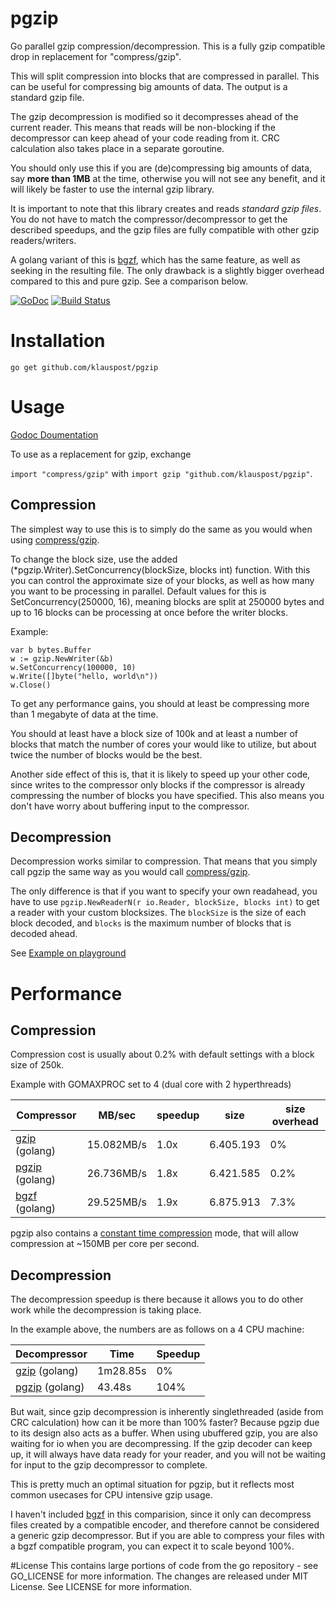 pgzip
=====

Go parallel gzip compression/decompression. This is a fully gzip compatible drop in replacement for "compress/gzip".

This will split compression into blocks that are compressed in parallel. This can be useful for compressing big amounts of data. The output is a standard gzip file.

The gzip decompression is modified so it decompresses ahead of the current reader. This means that reads will be non-blocking if the decompressor can keep ahead of your code reading from it. CRC calculation also takes place in a separate goroutine.

You should only use this if you are (de)compressing big amounts of data, say **more than 1MB** at the time, otherwise you will not see any benefit, and it will likely be faster to use the internal gzip library.

It is important to note that this library creates and reads *standard gzip files*. You do not have to match the compressor/decompressor to get the described speedups, and the gzip files are fully compatible with other gzip readers/writers.

A golang variant of this is [bgzf](http://godoc.org/code.google.com/p/biogo.hts/bgzf), which has the same feature, as well as seeking in the resulting file. The only drawback is a slightly bigger overhead compared to this and pure gzip. See a comparison below.

[![GoDoc][1]][2] [![Build Status][3]][4]

[1]: https://godoc.org/github.com/klauspost/pgzip?status.svg
[2]: https://godoc.org/github.com/klauspost/pgzip
[3]: https://travis-ci.org/klauspost/pgzip.svg
[4]: https://travis-ci.org/klauspost/pgzip

Installation
====
```go get github.com/klauspost/pgzip```

Usage
====
[Godoc Doumentation](https://godoc.org/github.com/klauspost/pgzip)

To use as a replacement for gzip, exchange 

```import "compress/gzip"``` 
with 
```import gzip "github.com/klauspost/pgzip"```.

## Compression
The simplest way to use this is to simply do the same as you would when using [compress/gzip](http://golang.org/pkg/compress/gzip). 

To change the block size, use the added (*pgzip.Writer).SetConcurrency(blockSize, blocks int) function. With this you can control the approximate size of your blocks, as well as how many you want to be processing in parallel. Default values for this is SetConcurrency(250000, 16), meaning blocks are split at 250000 bytes and up to 16 blocks can be processing at once before the writer blocks.


Example:
```
var b bytes.Buffer
w := gzip.NewWriter(&b)
w.SetConcurrency(100000, 10)
w.Write([]byte("hello, world\n"))
w.Close()
```

To get any performance gains, you should at least be compressing more than 1 megabyte of data at the time.

You should at least have a block size of 100k and at least a number of blocks that match the number of cores your would like to utilize, but about twice the number of blocks would be the best.

Another side effect of this is, that it is likely to speed up your other code, since writes to the compressor only blocks if the compressor is already compressing the number of blocks you have specified. This also means you don't have worry about buffering input to the compressor.

## Decompression

Decompression works similar to compression. That means that you simply call pgzip the same way as you would call [compress/gzip](http://golang.org/pkg/compress/gzip). 

The only difference is that if you want to specify your own readahead, you have to use `pgzip.NewReaderN(r io.Reader, blockSize, blocks int)` to get a reader with your custom blocksizes. The `blockSize` is the size of each block decoded, and `blocks` is the maximum number of blocks that is decoded ahead.

See [Example on playground](http://play.golang.org/p/uHv1B5NbDh)

Performance
====
## Compression
Compression cost is usually about 0.2% with default settings with a block size of 250k.

Example with GOMAXPROC set to 4 (dual core with 2 hyperthreads)

Compressor  | MB/sec   | speedup | size | size overhead
------------|----------|---------|------|---------
[gzip](http://golang.org/pkg/compress/gzip) (golang) | 15.082MB/s | 1.0x | 6.405.193 | 0%
[pgzip](https://github.com/klauspost/pgzip) (golang) | 26.736MB/s|1.8x | 6.421.585 | 0.2%
[bgzf](http://godoc.org/code.google.com/p/biogo.hts/bgzf) (golang) | 29.525MB/s | 1.9x | 6.875.913 | 7.3%

pgzip also contains a [constant time compression](https://github.com/klauspost/compress#constant-time-compression) mode, that will allow compression at ~150MB per core per second. 

## Decompression

The decompression speedup is there because it allows you to do other work while the decompression is taking place.

In the example above, the numbers are as follows on a 4 CPU machine:

Decompressor | Time | Speedup
-------------|------|--------
[gzip](http://golang.org/pkg/compress/gzip) (golang) | 1m28.85s | 0%
[pgzip](https://github.com/klauspost/pgzip) (golang) | 43.48s | 104%

But wait, since gzip decompression is inherently singlethreaded (aside from CRC calculation) how can it be more than 100% faster?  Because pgzip due to its design also acts as a buffer. When using ubuffered gzip, you are also waiting for io when you are decompressing. If the gzip decoder can keep up, it will always have data ready for your reader, and you will not be waiting for input to the gzip decompressor to complete.

This is pretty much an optimal situation for pgzip, but it reflects most common usecases for CPU intensive gzip usage.

I haven't included [bgzf](http://godoc.org/code.google.com/p/biogo.hts/bgzf) in this comparision, since it only can decompress files created by a compatible encoder, and therefore cannot be considered a generic gzip decompressor. But if you are able to compress your files with a bgzf compatible program, you can expect it to scale beyond 100%.

#License
This contains large portions of code from the go repository - see GO_LICENSE for more information. The changes are released under MIT License. See LICENSE for more information.
